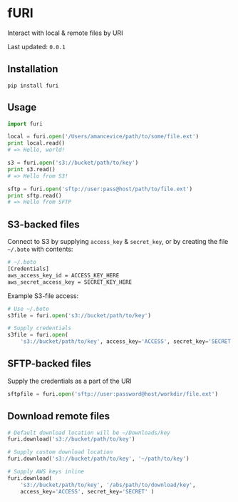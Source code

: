 # fURI
Interact with local &amp; remote files by URI

Last updated: `0.0.1`

## Installation

```
pip install furi
```

## Usage

```python
import furi

local = furi.open('/Users/amancevice/path/to/some/file.ext')
print local.read()
# => Hello, world!

s3 = furi.open('s3://bucket/path/to/key')
print s3.read()
# => Hello from S3!

sftp = furi.open('sftp://user:pass@host/path/to/file.ext')
print sftp.read()
# => Hello from SFTP
```

## S3-backed files

Connect to S3 by supplying `access_key` & `secret_key`, or by creating the file `~/.boto` with contents:

```bash
# ~/.boto
[Credentials]
aws_access_key_id = ACCESS_KEY_HERE
aws_secret_access_key = SECRET_KEY_HERE
```

Example S3-file access:
```python
# Use ~/.boto
s3file = furi.open('s3://bucket/path/to/key')

# Supply credentials
s3file = furi.open(
    's3://bucket/path/to/key', access_key='ACCESS', secret_key='SECRET' )
```

## SFTP-backed files

Supply the credentials as a part of the URI

```python
sftpfile = furi.open('sftp://user:password@host/workdir/file.ext')
```

## Download remote files

```python
# Default download location will be ~/Downloads/key
furi.download('s3://bucket/path/to/key')

# Supply custom download location
furi.download('s3://bucket/path/to/key', '~/path/to/key')

# Supply AWS keys inline
furi.download(
    's3://bucket/path/to/key', '/abs/path/to/download/key', 
    access_key='ACCESS', secret_key='SECRET' )
```
